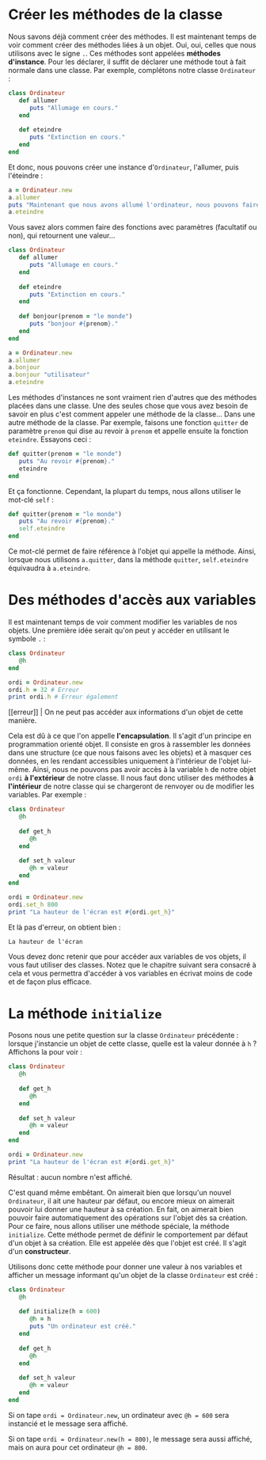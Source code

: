 # Créer les méthodes de la classe

Nous savons déjà comment créer des méthodes. Il est maintenant temps de voir comment créer des méthodes liées à un objet. Oui, oui, celles que nous utilisons avec  le signe `.`. Ces méthodes sont appelées **méthodes d'instance**. Pour les déclarer, il suffit de déclarer une méthode tout à fait normale dans une classe. Par exemple, complétons notre classe `Ordinateur` :

```ruby
class Ordinateur
   def allumer
      puts "Allumage en cours." 
   end
   
   def eteindre
      puts "Extinction en cours."
   end
end
```

Et donc, nous pouvons créer une instance d'`Ordinateur`, l'allumer, puis l'éteindre :

```ruby
a = Ordinateur.new
a.allumer
puts "Maintenant que nous avons allumé l'ordinateur, nous pouvons faire tout plein d'opérations."
a.eteindre
```

Vous savez alors commen faire des fonctions avec paramètres (facultatif ou non), qui retournent une valeur...

```ruby
class Ordinateur
   def allumer
      puts "Allumage en cours." 
   end
   
   def eteindre
      puts "Extinction en cours."
   end
   
   def bonjour(prenom = "le monde")
      puts "bonjour #{prenom}."
   end
end

a = Ordinateur.new
a.allumer
a.bonjour
a.bonjour "utilisateur"
a.eteindre
```

Les méthodes d'instances ne sont vraiment rien d'autres que des méthodes placées dans une classe. Une des seules chose que vous avez besoin de savoir en plus c'est comment appeler une méthode de la classe... Dans une autre méthode de la classe. Par exemple, faisons une fonction `quitter` de paramètre `prenom` qui dise au revoir à `prenom` et appelle ensuite la fonction `eteindre`. Essayons ceci :

```ruby
def quitter(prenom = "le monde")
   puts "Au revoir #{prenom}."
   eteindre
end
```

Et ça fonctionne. Cependant, la plupart du temps, nous allons utiliser le mot-clé `self` :

```ruby
def quitter(prenom = "le monde")
   puts "Au revoir #{prenom}."
   self.eteindre
end
```

Ce mot-clé permet de faire référence à l'objet qui appelle la méthode. Ainsi, lorsque nous utilisons `a.quitter`, dans la méthode `quitter`, `self.eteindre` équivaudra à `a.eteindre`.

# Des méthodes d'accès aux variables

Il est maintenant temps de voir comment modifier les variables de nos objets. Une première idée serait qu'on peut y accéder en utilisant le symbole `.` :

```ruby
class Ordinateur
   @h 
end

ordi = Ordinateur.new
ordi.h = 32 # Erreur
print ordi.h # Erreur également
```

[[erreur]]
| On ne peut pas accéder aux informations d'un objet de cette manière.

Cela est dû à ce que l'on appelle **l'encapsulation**. Il s'agit d'un principe en programmation orienté objet. Il consiste en gros à rassembler les données dans une structure (ce que nous faisons avec les objets) et à masquer ces données, en les rendant accessibles uniquement à l'intérieur de l'objet lui-même. Ainsi, nous ne pouvons pas avoir accès à la variable `h` de notre objet `ordi` **à l'extérieur** de notre classe. Il nous faut donc utiliser des méthodes **à l'intérieur** de notre classe qui se chargeront de renvoyer ou de modifier les variables. Par exemple :

```ruby
class Ordinateur
   @h
   
   def get_h 
      @h
   end
   
   def set_h valeur 
      @h = valeur
   end
end

ordi = Ordinateur.new
ordi.set_h 800
print "La hauteur de l'écran est #{ordi.get_h}"
```

Et là pas d'erreur, on obtient bien : 

```
La hauteur de l'écran 
```

Vous devez donc retenir que pour accéder aux variables de vos objets, il vous faut utiliser des classes. Notez que le chapitre suivant sera consacré à cela et vous permettra d'accéder à vos variables en écrivat moins de code et de façon plus efficace. 

# La méthode `initialize`

Posons nous une petite question sur la classe `Ordinateur` précédente : lorsque j'instancie un objet de cette classe, quelle est la valeur donnée à `h` ? Affichons la pour voir :


```ruby
class Ordinateur
   @h
   
   def get_h 
      @h
   end
   
   def set_h valeur 
      @h = valeur
   end
end

ordi = Ordinateur.new
print "La hauteur de l'écran est #{ordi.get_h}"
```

Résultat : aucun nombre n'est affiché. 

C'est quand même embêtant. On aimerait bien que lorsqu'un nouvel `Ordinateur`, il ait une hauteur par défaut, ou encore mieux on aimerait pouvoir lui donner une hauteur à sa création. En fait, on aimerait bien pouvoir faire automatiquement des opérations sur l'objet dès sa création. Pour ce faire, nous allons utiliser une méthode spéciale, la méthode `initialize`. Cette méthode permet de définir le comportement par défaut d'un objet à sa création. Elle est appelée dès que l'objet est créé. Il s'agit d'un **constructeur**. 

Utilisons donc cette méthode pour donner une valeur à nos variables et afficher un message informant qu'un objet de la classe `Ordinateur` est créé :

```ruby
class Ordinateur
   @h
   
   def initialize(h = 600)
      @h = h
      puts "Un ordinateur est créé."
   end
   
   def get_h 
      @h
   end
   
   def set_h valeur 
      @h = valeur
   end
end
```

Si on tape `ordi = Ordinateur.new`, un ordinateur avec `@h = 600` sera instancié et le message sera affiché. 

Si on tape `ordi = Ordinateur.new(h = 800)`, le message sera aussi affiché, mais on aura pour cet ordinateur `@h = 800`.




